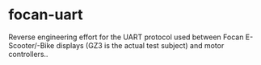 # focan-uart
Reverse engineering effort for the UART protocol used between Focan E-Scooter/-Bike displays (GZ3 is the actual test subject) and motor controllers..
